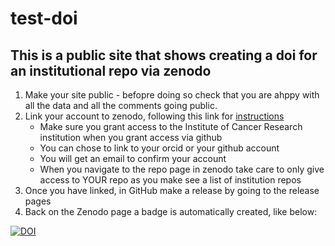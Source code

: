 # test-doi
## This is a public site that shows creating a doi for an institutional repo via zenodo

1. Make your site public - befopre doing so check that you are ahppy with all the data and all the comments going public.
2. Link your account to zenodo, following this link for [instructions](https://docs.github.com/en/repositories/archiving-a-github-repository/referencing-and-citing-content)
   - Make sure you grant access to the Institute of Cancer Research institution when you grant access via github
   - You can chose to link to your orcid or your github account
   - You will get an email to confirm your account
   - When you navigate to the repo page in zenodo take care to only give access to YOUR repo as you make see a list of institution repos
3. Once you have linked, in GitHub make a release by going to the release pages
4. Back on the Zenodo page a badge is automatically created, like below:

[![DOI](https://zenodo.org/badge/688962363.svg)](https://zenodo.org/badge/latestdoi/688962363)


